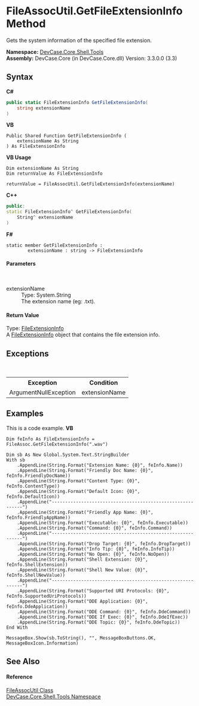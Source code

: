 # FileAssocUtil.GetFileExtensionInfo Method 
 

Gets the system information of the specified file extension.

**Namespace:**&nbsp;<a href="N_DevCase_Core_Shell_Tools">DevCase.Core.Shell.Tools</a><br />**Assembly:**&nbsp;DevCase.Core (in DevCase.Core.dll) Version: 3.3.0.0 (3.3)

## Syntax

**C#**<br />
``` C#
public static FileExtensionInfo GetFileExtensionInfo(
	string extensionName
)
```

**VB**<br />
``` VB
Public Shared Function GetFileExtensionInfo ( 
	extensionName As String
) As FileExtensionInfo
```

**VB Usage**<br />
``` VB Usage
Dim extensionName As String
Dim returnValue As FileExtensionInfo

returnValue = FileAssocUtil.GetFileExtensionInfo(extensionName)
```

**C++**<br />
``` C++
public:
static FileExtensionInfo^ GetFileExtensionInfo(
	String^ extensionName
)
```

**F#**<br />
``` F#
static member GetFileExtensionInfo : 
        extensionName : string -> FileExtensionInfo 

```


#### Parameters
&nbsp;<dl><dt>extensionName</dt><dd>Type: System.String<br />The extension name (eg: .txt).</dd></dl>

#### Return Value
Type: <a href="T_DevCase_Core_Shell_FileExtensionInfo">FileExtensionInfo</a><br />A <a href="T_DevCase_Core_Shell_FileExtensionInfo">FileExtensionInfo</a> object that contains the file extension info.

## Exceptions
&nbsp;<table><tr><th>Exception</th><th>Condition</th></tr><tr><td>ArgumentNullException</td><td>extensionName</td></tr></table>

## Examples
This is a code example. 
**VB**<br />
``` VB
Dim feInfo As FileExtensionInfo = FileAssoc.GetFileExtensionInfo(".wav")

Dim sb As New Global.System.Text.StringBuilder
With sb
    .AppendLine(String.Format("Extension Name: {0}", feInfo.Name))
    .AppendLine(String.Format("Friendly Doc Name: {0}", feInfo.FriendlyDocName))
    .AppendLine(String.Format("Content Type: {0}", feInfo.ContentType))
    .AppendLine(String.Format("Default Icon: {0}", feInfo.DefaultIcon))
    .AppendLine("-----------------------------------------------------------")
    .AppendLine(String.Format("Friendly App Name: {0}", feInfo.FriendlyAppName))
    .AppendLine(String.Format("Executable: {0}", feInfo.Executable))
    .AppendLine(String.Format("Command: {0}", feInfo.Command))
    .AppendLine("-----------------------------------------------------------")
    .AppendLine(String.Format("Drop Target: {0}", feInfo.DropTarget))
    .AppendLine(String.Format("Info Tip: {0}", feInfo.InfoTip))
    .AppendLine(String.Format("No Open: {0}", feInfo.NoOpen))
    .AppendLine(String.Format("Shell Extension: {0}", feInfo.ShellExtension))
    .AppendLine(String.Format("Shell New Value: {0}", feInfo.ShellNewValue))
    .AppendLine("-----------------------------------------------------------")
    .AppendLine(String.Format("Supported URI Protocols: {0}", feInfo.SupportedUriProtocols))
    .AppendLine(String.Format("DDE Application: {0}", feInfo.DdeApplication))
    .AppendLine(String.Format("DDE Command: {0}", feInfo.DdeCommand))
    .AppendLine(String.Format("DDE If Exec: {0}", feInfo.DdeIfExec))
    .AppendLine(String.Format("DDE Topic: {0}", feInfo.DdeTopic))
End With

MessageBox.Show(sb.ToString(), "", MessageBoxButtons.OK, MessageBoxIcon.Information)
```


## See Also


#### Reference
<a href="T_DevCase_Core_Shell_Tools_FileAssocUtil">FileAssocUtil Class</a><br /><a href="N_DevCase_Core_Shell_Tools">DevCase.Core.Shell.Tools Namespace</a><br />